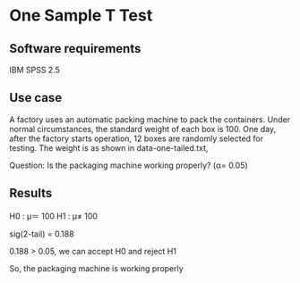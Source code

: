 # One Sample T Test

## Software requirements

IBM SPSS 2.5

## Use case

A factory uses an automatic packing machine to pack the containers. Under normal circumstances, the standard weight of each box is 100. One day, after the factory starts operation, 12 boxes are randomly selected for testing. The weight is as shown in data-one-tailed.txt,

Question: Is the packaging machine working properly? (α= 0.05)

## Results

H0 : μ＝ 100
H1 : μ≠ 100

sig(2-tail) = 0.188

0.188 > 0.05, we can accept H0 and reject H1

So, the packaging machine is working properly
